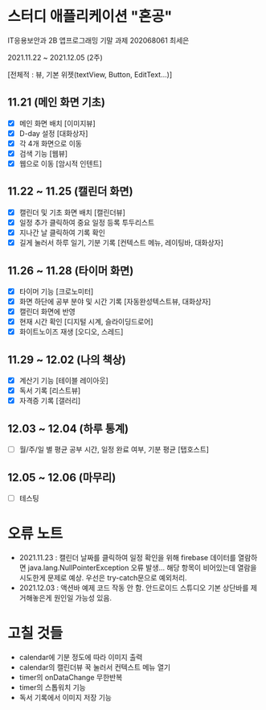 # 스터디 애플리케이션 "혼공"

IT응용보안과 2B 앱프로그래밍 기말 과제
202068061 최세은

2021.11.22 ~ 2021.12.05
(2주)

[전체적 : 뷰, 기본 위젯(textView, Button, EditText...)]

## 11.21 (메인 화면 기초)

- [x] 메인 화면 배치 [이미지뷰]
- [x] D-day 설정 [대화상자]
- [x] 각 4개 화면으로 이동
- [x] 검색 기능 [웹뷰]
- [x] 웹으로 이동 [암시적 인텐트]

## 11.22 ~ 11.25 (캘린더 화면)

- [x] 캘린더 및 기초 화면 배치 [캘린더뷰]
- [x] 일정 추가 클릭하여 중요 일정 등록 투두리스트
- [x] 지나간 날 클릭하여 기록 확인
- [x] 길게 눌러서 하루 일기, 기분 기록 [컨텍스트 메뉴, 레이팅바, 대화상자]

## 11.26 ~ 11.28 (타이머 화면)

- [x] 타이머 기능 [크로노미터]
- [x] 화면 하단에 공부 분야 및 시간 기록 [자동완성텍스트뷰, 대화상자]
- [x] 캘린더 화면에 반영
- [x] 현재 시간 확인 [디지털 시계, 슬라이딩드로어]
- [x] 화이트노이즈 재생 [오디오, 스레드]

## 11.29 ~ 12.02 (나의 책상)

- [x] 계산기 기능 [테이블 레이아웃]
- [x] 독서 기록 [리스트뷰]
- [x] 자격증 기록 [갤러리]

## 12.03 ~ 12.04 (하루 통계)

- [ ] 월/주/일 별 평균 공부 시간, 일정 완료 여부, 기분 평균 [탭호스트]

## 12.05 ~ 12.06 (마무리)

- [ ] 테스팅



# 오류 노트

 - 2021.11.23 : 캘린더 날짜를 클릭하여 일정 확인을 위해 firebase 데이터를 열람하면 java.lang.NullPointerException 오류 발생... 해당 항목이 비어있는데 열람을 시도한게 문제로 예상. 우선은 try-catch문으로 예외처리.
 - 2021.12.03 : 액션바 예제 코드 작동 안 함. 안드로이드 스튜디오 기본 상단바를 제거해놓은게 원인일 가능성 있음.



# 고칠 것들

 - calendar에 기분 정도에 따라 이미지 출력
 - calendar의 캘린더뷰 꾹 눌러서 컨텍스트 메뉴 열기
 - timer의 onDataChange 무한반복
 - timer의 스톱워치 기능
 - 독서 기록에서 이미지 저장 기능
